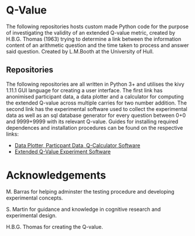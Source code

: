 # Q-Value

The following repositories hosts custom made Python code for the purpose of investigating the validity of an extended Q-value metric, created by H.B.G. Thomas (1963) trying to determine a link between the information content of an arithmetic question and the time taken to process and answer said question. Created by L.M.Booth at the University of Hull. 

## Repositories
The following repositories are all written in Python 3+ and utilises the kivy 1.11.1 GUI language for creating a user interface. The first link has anonimised participant data, a data plotter and a calculator for computing the extended Q-value across multiple carries for two number addition. The second link has the experimental software used to collect the experimental data as well as an sql database generator for every question between 0+0 and 9999+9999 with its relevant Q-value. Guides for installing required dependences and installation procedures can be found on the respective links:

- [Data Plotter, Particpant Data, Q-Calculator Software](https://github.com/LMBooth/Q-value/tree/master/Experiment%20Data%20Plotter%20Software )
- [Extended Q-Value Experiment Software](https://github.com/LMBooth/Q-value/tree/master/Experiment%20Software )

# Acknowledgements 
M. Barras for helping adminster the testing procedure and developing experimental concepts.

S. Martin for guidance and knowledge in cognitive research and experimental design.

H.B.G. Thomas for creating the Q-value.

